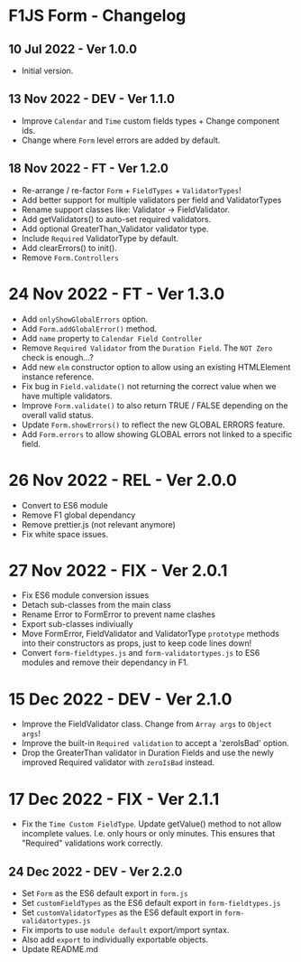 # F1JS Form - Changelog

## 10 Jul 2022 - Ver 1.0.0
  - Initial version.

## 13 Nov 2022 - DEV - Ver 1.1.0
  - Improve `Calendar` and `Time` custom fields types + Change component ids.
  - Change where `Form` level errors are added by default.

## 18 Nov 2022 - FT - Ver 1.2.0
  - Re-arrange / re-factor `Form` + `FieldTypes` + `ValidatorTypes`!
  - Add better support for multiple validators per field and ValidatorTypes
  - Rename support classes like: Validator -> FieldValidator.
  - Add getValidators() to auto-set required validators.
  - Add optional GreaterThan_Validator validator type.
  - Include `Required` ValidatorType by default.
  - Add clearErrors() to init().
  - Remove `Form.Controllers`

# 24 Nov 2022 - FT - Ver 1.3.0
  - Add `onlyShowGlobalErrors` option.
  - Add `Form.addGlobalError()` method.
  - Add `name` property to `Calendar Field Controller`
  - Remove `Required Validator` from the `Duration Field`. The `NOT Zero` check is enough...?
  - Add new `elm` constructor option to allow using an existing HTMLElement instance reference.
  - Fix bug in `Field.validate()` not returning the correct value when we have multiple validators.
  - Improve `Form.validate()` to also return TRUE / FALSE depending on the overall valid status.
  - Update `Form.showErrors()` to reflect the new GLOBAL ERRORS feature.
  - Add `Form.errors` to allow showing GLOBAL errors not linked to a specific field.

# 26 Nov 2022 - REL - Ver 2.0.0
  - Convert to ES6 module
  - Remove F1 global dependancy
  - Remove prettier.js (not relevant anymore)
  - Fix white space issues.

# 27 Nov 2022 - FIX - Ver 2.0.1
  - Fix ES6 module conversion issues
  - Detach sub-classes from the main class
  - Rename Error to FormError to prevent name clashes
  - Export sub-classes indiviually
  - Move FormError, FieldValidator and ValidatorType `prototype` 
      methods into their constructors as props, just to keep
      code lines down!
  - Convert `form-fieldtypes.js` and `form-validatortypes.js`
      to ES6 modules and remove their dependancy in F1.

# 15 Dec 2022 - DEV - Ver 2.1.0
  - Improve the FieldValidator class. Change from `Array args` to `Object args`!
  - Improve the built-in `Required validation` to accept a 'zeroIsBad' option.
  - Drop the GreaterThan validator in Duration Fields and use the newly
    improved Required validator with `zeroIsBad` instead.

# 17 Dec 2022 - FIX - Ver 2.1.1
  - Fix the `Time Custom FieldType`. Update getValue() method to not allow incomplete values.
    I.e. only hours or only minutes. This ensures that "Required" validations work correctly.

## 24 Dec 2022 - DEV - Ver 2.2.0
 - Set `Form` as the ES6 default export in `form.js`
 - Set `customFieldTypes` as the ES6 default export in `form-fieldtypes.js`
 - Set `customValidatorTypes` as the ES6 default export in `form-validatortypes.js`
 - Fix imports to use `module default` export/import syntax.
 - Also add `export` to individually exportable objects.
 - Update README.md